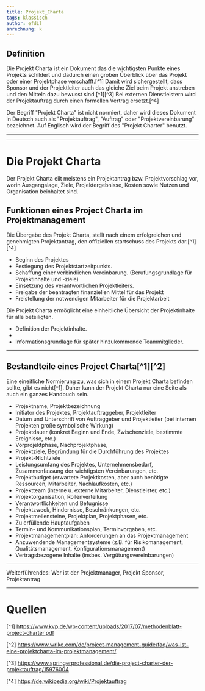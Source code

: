```yaml
---
title: Projekt_Charta
tags: klassisch
author: efdil
anrechnung: k
---
```


## Definition

Die Projekt Charta ist ein Dokument das die wichtigsten Punkte eines Projekts schildert und dadurch einen groben Überblick über das Projekt oder einer Projektphase verschafft.[^1] Damit wird sichergestellt, dass Sponsor und der Projektleiter auch das gleiche Ziel beim Projekt anstreben und den Mitteln dazu bewusst sind.[^1][^3] Bei externen Dienstleistern wird der Projektauftrag durch einen formellen Vertrag ersetzt.[^4]

Der Begriff "Projekt Charta" ist nicht normiert, daher wird dieses Dokument in Deutsch auch als "Projektauftrag", "Auftrag" oder "Projektvereinbarung" bezeichnet. Auf Englisch wird der Begriff des "Projekt Charter" benutzt.

---
---

# Die Projekt Charta

Der Projekt Charta eilt meistens ein Projektantrag bzw. Projektvorschlag vor, worin Ausgangslage, Ziele, Projektergebnisse, Kosten sowie Nutzen und Organisation beinhaltet sind.

## Funktionen eines Project Charta im Projektmanagement

 Die Übergabe des Projekt Charta, stellt nach einem erfolgreichen und genehmigten Projektantrag, den offiziellen startschuss des Projekts dar.[^1][^4]

- Beginn des Projektes
- Festlegung des Projektstartzeitpunkts.
- Schaffung einer verbindlichen Vereinbarung.
 (Berufungsgrundlage für Projektinhalte und -ziele)
 - Einsetzung des verantwortlichen Projektleiters.
 - Freigabe der beantragten finanziellen Mittel für das Projekt
 - Freistellung der notwendigen Mitarbeiter für die Projektarbeit

Die Projekt Charta ermöglicht eine einheitliche Übersicht der Projektinhalte für alle beteiligten.

- Definition der Projektinhalte.
- 
- Informationsgrundlage für später hinzukommende Teammitglieder.



---
 





## Bestandteile eines Project Charta[^1][^2]

Eine eineitliche Normierung zu, was sich in einem Projekt Charta befinden sollte, gibt es nicht[^1]. Daher kann der Projekt Charta nur eine Seite als auch ein ganzes Handbuch sein.

- Projektname, Projektbezeichnung
- Initiator des Projektes, Projektauftraggeber, Projektleiter
- Datum und Unterschrift von Auftraggeber und Projektleiter (bei internen Projekten große symbolische Wirkung)
- Projektdauer (konkret Beginn und Ende, Zwischenziele, bestimmte Ereignisse, etc.)
- Vorprojektphase, Nachprojektphase,
- Projektziele, Begründung für die Durchführung des Projektes
- Projekt-Nichtziele
- Leistungsumfang des Projektes, Unternehmensbedarf, Zusammenfassung der wichtigsten Vereinbarungen, etc.
- Projektbudget (erwartete Projektkosten, aber auch benötigte Ressourcen, Mitarbeiter, Nachlaufkosten, etc.)
- Projektteam (interne u. externe Mitarbeiter, Dienstleister, etc.)
- Projektorganisation, Rollenverteilung
- Verantwortlichkeiten und Befugnisse
- Projektzweck, Hindernisse, Beschränkungen, etc.
- Projektmeilensteine, Projektplan, Projektphasen, etc.
- Zu erfüllende Hauptaufgaben
- Termin- und Kommunikationsplan, Terminvorgaben, etc.
- Projektmanagementplan: Anforderungen an das Projektmanagement
- Anzuwendende Managementsysteme (z.B. für Risikomanagement, Qualitätsmanagement, Konfigurationsmanagement)
- Vertragsbezogene Inhalte (insbes. Vergütungsvereinbarungen)



---
Weiterführendes:
Wer ist der Projektmanager, Projekt Sponsor, Projektantrag


---

# Quellen

[^1] https://www.kvp.de/wp-content/uploads/2017/07/methodenblatt-project-charter.pdf

[^2] https://www.wrike.com/de/project-management-guide/faq/was-ist-eine-projektcharta-im-projektmanagement/

[^3] https://www.springerprofessional.de/die-project-charter-der-projektauftrag/15976004

[^4] https://de.wikipedia.org/wiki/Projektauftrag

